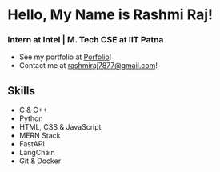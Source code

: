 # Hello, My Name is Rashmi Raj!

### Intern at Intel | M. Tech CSE at IIT Patna

- See my portfolio at [Porfolio](https://rashmi-raj.vercel.app)!
- Contact me at [rashmiraj7877@gmail.com](mailto:rashmiraj7877@gmail.com)!

## Skills

- C & C++
- Python
- HTML, CSS & JavaScript
- MERN Stack
- FastAPI
- LangChain
- Git & Docker
